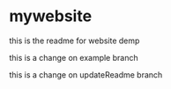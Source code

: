# mywebsite

this is the readme for website demp


this is a change on example branch

this is a change on updateReadme branch 
